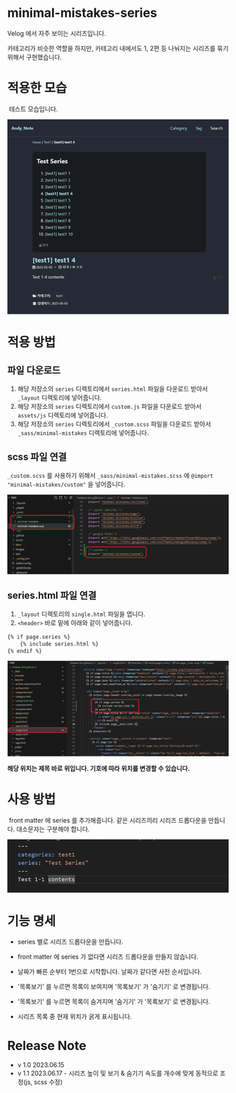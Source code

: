 # minimal-mistakes-series

Velog 에서 자주 보이는 시리즈입니다. 

카테고리가 비슷한 역할을 하지만, 카테고리 내에서도 1, 2편 등 나눠지는 시리즈를 묶기 위해서 구현했습니다.

# 적용한 모습

​	테스트 모습입니다.

![image-20230615231512604](images/image-20230615231512604.png)

# 적용 방법

## 파일 다운로드

1. 해당 저장소의 `series` 디렉토리에서 `series.html` 파일을 다운로드 받아서 `_layout` 디렉토리에 넣어줍니다.
2. 해당 저장소의 `series` 디렉토리에서 `custom.js` 파일을 다운로드 받아서 `assets/js` 디렉토리에 넣어줍니다.
3. 해당 저장소의 `series` 디렉토리에서 `_custom.scss` 파일을 다운로드 받아서 `_sass/minimal-mistakes` 디렉토리에 넣어줍니다.

## scss 파일 연결

`_custom.scss` 를 사용하기 위해서 `_sass/minimal-mistakes.scss` 에 `@import "minimal-mistakes/custom"` 을 넣어줍니다.

![image-20230615232711353](images/image-20230615232711353.png)

##  series.html 파일 연결

1. `_layout` 디렉토리의 `single.html` 파일을 엽니다.
2. `<header>` 바로 밑에 아래와 같이 넣어줍니다.

```
{% if page.series %}
	{% include series.html %}
{% endif %}
```

![image-20230615232957028](images/image-20230615232957028.png)

**해당 위치는 제목 바로 위입니다. 기호에 따라 위치를 변경할 수 있습니다.**

# 사용 방법

​	front matter 에 series 를 추가해줍니다. 같은 시리즈끼리 시리즈 드롭다운을 만듭니다. 대소문자는 구분해야 합니다.

![image-20230615233414937](images/image-20230615233414937.png)

# 기능 명세

- series 별로 시리즈 드롭다운을 만듭니다.
- front matter 에 series 가 없다면 시리즈 드롭다운을 만들지 않습니다.
- 날짜가 빠른 순부터 1번으로 시작합니다. 날짜가 같다면 사전 순서입니다.

- '목록보기' 를 누르면 목록이 보여지며 '목록보기' 가 '숨기기' 로 변경됩니다.
- '목록보기' 를 누르면 목록이 숨겨지며 '숨기기' 가 '목록보기' 로 변경됩니다.

- 시리즈 목록 중 현재 위치가 굵게 표시됩니다.

# Release Note

- v 1.0 2023.06.15 
- v 1.1 2023.06.17 - 시리즈 높이 및 보기 & 숨기기 속도를 개수에 맞게 동적으로 조정(js, scss 수정)
